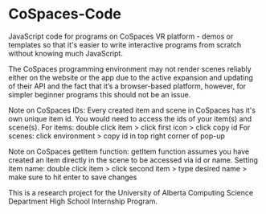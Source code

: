 # CoSpaces-Code
JavaScript code for programs on CoSpaces VR platform - demos or templates so that it's easier to write interactive programs from scratch without knowing much JavaScript.

The CoSpaces programming environment may not render scenes reliably either on the website or the app due to the active expansion and updating of their API and the fact that it’s a browser-based platform, however, for simpler beginner programs this should not be an issue.

Note on CoSpaces IDs:
Every created item and scene in CoSpaces has it's own unique item id.
You would need to access the ids of your item(s) and scene(s).
For items: double click item > click first icon > click copy id
For scenes: click environment > copy id in top right corner of pop-up

Note on CoSpaces getItem function:
getItem function assumes you have created an item directly in the scene to be accessed via id or name.
Setting item name: double click item > click second item > type desired name > make sure to hit enter to save changes

This is a research project for the University of Alberta Computing Science Department High School Internship Program.
